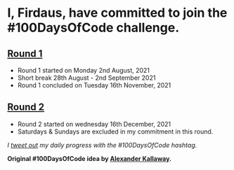 # I, Firdaus, have committed to join the #100DaysOfCode challenge. 

## [Round 1](./round_one)
- Round 1 started on Monday 2nd August, 2021
- Short break 28th August - 2nd September 2021
- Round 1 concluded on Tuesday 16th November, 2021

## [Round 2](./round_two)
- Round 2 started on wednesday 16th December, 2021
- Saturdays & Sundays are excluded in my commitment in this round.

<i> I [tweet out](https://twitter.com/betascribbles) my daily progress with the #100DaysOfCode hashtag. </i>

<b> Original #100DaysOfCode  idea by [Alexander Kallaway](https://medium.freecodecamp.org/join-the-100daysofcode-556ddb4579e4). </b>
